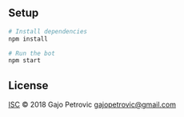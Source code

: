 ## Setup

```sh
# Install dependencies
npm install

# Run the bot
npm start
```
## License

[ISC](LICENSE) © 2018 Gajo Petrovic <gajopetrovic@gmail.com>
